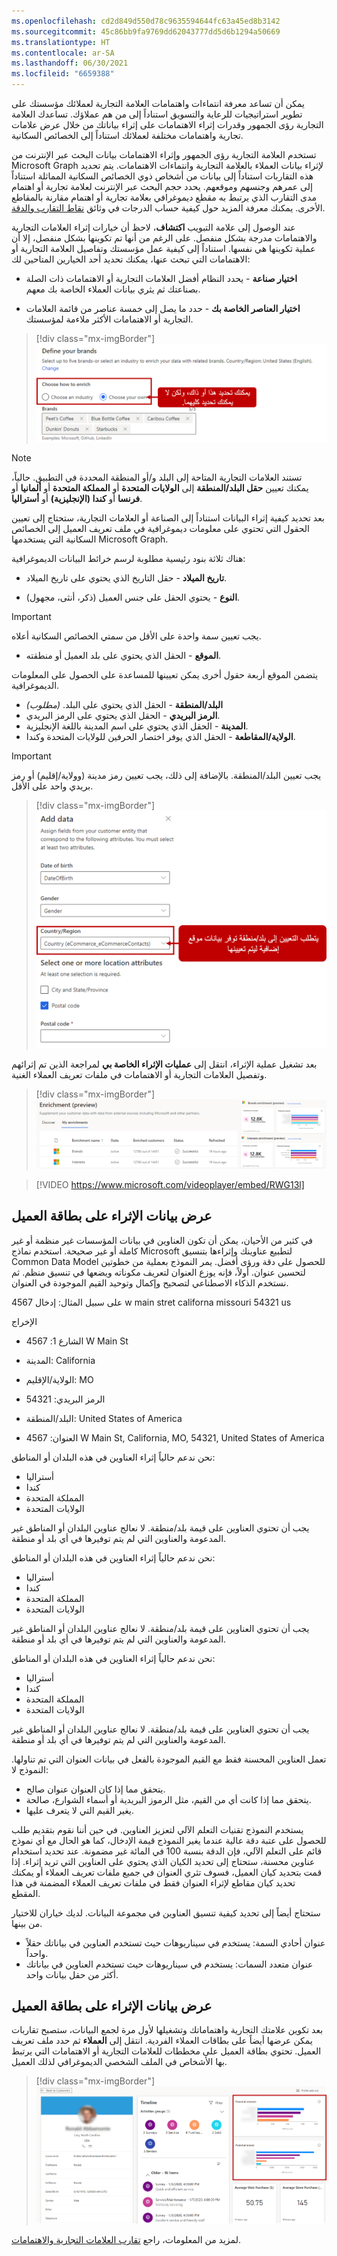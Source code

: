 ```yaml
---
ms.openlocfilehash: cd2d849d550d78c9635594644fc63a45ed8b3142
ms.sourcegitcommit: 45c86bb9fa9769dd62043777dd5d6b1294a50669
ms.translationtype: HT
ms.contentlocale: ar-SA
ms.lasthandoff: 06/30/2021
ms.locfileid: "6659388"
---
```

يمكن أن تساعد معرفة انتماءات واهتمامات العلامة التجارية لعملائك مؤسستك على تطوير استراتيجيات للرعاية والتسويق استناداً إلى من هم عملاؤك. تساعدك العلامة التجارية رؤى الجمهور وقدرات إثراء الاهتمامات على إثراء بياناتك من خلال عرض علامات تجارية واهتمامات مختلفة لعملائك استناداً إلى الخصائص السكانية.

تستخدم العلامة التجارية رؤى الجمهور وإثراء الاهتمامات بيانات البحث عبر الإنترنت من Microsoft Graph لإثراء بيانات العملاء بالعلامة التجارية وانتماءات الاهتمامات. يتم تحديد هذه التقاربات استناداً إلى بيانات من أشخاص ذوي الخصائص السكانية المماثلة استناداً إلى عمرهم وجنسهم وموقعهم. يحدد حجم البحث عبر الإنترنت لعلامة تجارية أو اهتمام مدى التقارب الذي يرتبط به مقطع ديموغرافي بعلامة تجارية أو اهتمام مقارنة بالمقاطع الأخرى. يمكنك معرفة المزيد حول كيفية حساب الدرجات في وثائق [نقاط التقارب والدقة](/dynamics365/customer-insights/audience-insights/enrichment-microsoft-graph#affinity-score-and-confidence).

عند الوصول إلى علامة التبويب **اكتشاف**، لاحظ أن خيارات إثراء العلامات التجارية والاهتمامات مدرجة بشكل منفصل. على الرغم من أنها تم تكوينها بشكل منفصل، إلا أن عملية تكوينها هي نفسها. استناداً إلى كيفية عمل مؤسستك وتفاصيل العلامة التجارية أو الاهتمامات التي تبحث عنها، يمكنك تحديد أحد الخيارين المتاحين لك:

- **اختيار صناعة** - يحدد النظام أفضل العلامات التجارية أو الاهتمامات ذات الصلة بصناعتك ثم يثري بيانات العملاء الخاصة بك معهم.

- **اختيار العناصر الخاصة بك** - حدد ما يصل إلى خمسة عناصر من قائمة العلامات التجارية أو الاهتمامات الأكثر ملاءمة لمؤسستك.

> [!div class="mx-imgBorder"]
> [![عند تحديد علاماتك التجارية، يمكنك اختيار كيفية الإثراء، سواء عن طريق الصناعة أو عن طريق اختيار العلامة التجارية الخاصة بك.](../media/edp-03-01.png)](../media/edp-03-01.png#lightbox)

> [!NOTE]
> تستند العلامات التجارية المتاحة إلى البلد و/أو المنطقة المحددة في التطبيق. حالياً، يمكنك تعيين **حقل البلد/المنطقة** إلى **الولايات المتحدة** أو **المملكة المتحدة** أو **ألمانيا** أو **فرنسا** أو **كندا (الإنجليزية)** أو **أستراليا**.

بعد تحديد كيفية إثراء البيانات استناداً إلى الصناعة أو العلامات التجارية، ستحتاج إلى تعيين الحقول التي تحتوي على معلومات ديموغرافية في ملف تعريف العميل إلى الخصائص السكانية التي يستخدمها Microsoft Graph.

هناك ثلاثة بنود رئيسية مطلوبة لرسم خرائط البيانات الديموغرافية:

- **تاريخ الميلاد** - حقل التاريخ الذي يحتوي على تاريخ الميلاد.

- **النوع** - يحتوي الحقل على جنس العميل (ذكر، أنثى، مجهول).

> [!IMPORTANT]
> يجب تعيين سمة واحدة على الأقل من سمتي الخصائص السكانية أعلاه.

- **الموقع** - الحقل الذي يحتوي على بلد العميل أو منطقته.

يتضمن الموقع أربعة حقول أخرى يمكن تعيينها للمساعدة على الحصول على المعلومات الديموغرافية.  

- **البلد/المنطقة** - الحقل الذي يحتوي على البلد.   *(مطلوب)*
- **الرمز البريدي** - الحقل الذي يحتوي على الرمز البريدي. 
- **المدينة** - الحقل الذي يحتوي على اسم المدينة باللغة الإنجليزية. 
- **الولاية/المقاطعة** - الحقل الذي يوفر اختصار الحرفين للولايات المتحدة وكندا.

> [!IMPORTANT]
> يجب تعيين البلد/المنطقة. بالإضافة إلى ذلك، يجب تعيين رمز مدينة (وولاية/إقليم) أو رمز بريدي واحد على الأقل.

> [!div class="mx-imgBorder"]
> [![يتطلب التعيين إلى بلد أو منطقة بيانات موقع إضافية ليتم تعيينها.](../media/edp-03-02.png)](../media/edp-03-02.png#lightbox)

بعد تشغيل عملية الإثراء، انتقل إلى **عمليات الإثراء الخاصة بي** لمراجعة الذين تم إثرائهم وتفصيل العلامات التجارية أو الاهتمامات في ملفات تعريف العملاء الغنية.

> [!div class="mx-imgBorder"]
> [![علامة التبويب عمليات الإثراء الخاصة بي تظهر حالة عمليات الإثراء الخاصة بك ومعاينة لكل منها.](../media/edp-03-03.png)](../media/edp-03-03.png#lightbox)

> [!VIDEO https://www.microsoft.com/videoplayer/embed/RWG13l]

## <a name="view-enrichment-data-on-the-customer-card"></a>عرض بيانات الإثراء على بطاقة العميل

في كثير من الأحيان، يمكن أن تكون العناوين في بيانات المؤسسات غير منظمة أو غير كاملة أو غير صحيحة. استخدم نماذج Microsoft لتطبيع عناوينك وإثراءها بتنسيق Common Data Model للحصول على دقة ورؤى أفضل.  يمر النموذج بعملية من خطوتين لتحسين عنوان. أولاً، فإنه يوزع العنوان لتعريف مكوناته ويضعها في تنسيق منظم. ثم نستخدم الذكاء الاصطناعي لتصحيح وإكمال وتوحيد القيم الموجودة في العنوان.

على سبيل المثال: إدخال 4567 w main stret californa missouri 54321 us

الإخراج
- الشارع 1: 4567 W Main St
- المدينة: California
- الولاية/الإقليم: MO
- الرمز البريدي: 54321
- البلد/المنطقة: United States of America

- العنوان: 4567‎ W Main St, California, MO, 54321, United States of America

نحن ندعم حالياً إثراء العناوين في هذه البلدان أو المناطق:

- أستراليا
- كندا
- المملكة المتحدة
- الولايات المتحدة

يجب أن تحتوي العناوين على قيمة بلد/منطقة. لا نعالج عناوين البلدان أو المناطق غير المدعومة والعناوين التي لم يتم توفيرها في أي بلد أو منطقة.

نحن ندعم حالياً إثراء العناوين في هذه البلدان أو المناطق:
- أستراليا
- كندا
- المملكة المتحدة
- الولايات المتحدة

يجب أن تحتوي العناوين على قيمة بلد/منطقة. لا نعالج عناوين البلدان أو المناطق غير المدعومة والعناوين التي لم يتم توفيرها في أي بلد أو منطقة.

نحن ندعم حالياً إثراء العناوين في هذه البلدان أو المناطق:
- أستراليا
- كندا
- المملكة المتحدة
- الولايات المتحدة

يجب أن تحتوي العناوين على قيمة بلد/منطقة. لا نعالج عناوين البلدان أو المناطق غير المدعومة والعناوين التي لم يتم توفيرها في أي بلد أو منطقة.

تعمل العناوين المحسنة فقط مع القيم الموجودة بالفعل في بيانات العنوان التي تم تناولها. النموذج لا:
- يتحقق مما إذا كان العنوان عنوان صالح.
- يتحقق مما إذا كانت أي من القيم، مثل الرموز البريدية أو أسماء الشوارع، صالحة.
- يغير القيم التي لا يتعرف عليها.

يستخدم النموذج تقنيات التعلم الآلي لتعزيز العناوين. في حين أننا نقوم بتقديم طلب للحصول على عتبة دقة عالية عندما يغير النموذج قيمة الإدخال، كما هو الحال مع أي نموذج قائم على التعلم الآلي، فإن الدقة بنسبة 100 في المائة غير مضمونة.
عند تحديد استخدام عناوين محسنة، ستحتاج إلى تحديد الكيان الذي يحتوي على العناوين التي تريد إثراء. إذا قمت بتحديد كيان العميل، فسوف تثري العنوان في جميع ملفات تعريف العملاء أو يمكنك تحديد كيان مقاطع لإثراء العنوان فقط في ملفات تعريف العملاء المضمنة في هذا المقطع.  

ستحتاج أيضاً إلى تحديد كيفية تنسيق العناوين في مجموعة البيانات.  لديك خياران للاختيار من بينها.  
- عنوان أحادي السمة: يستخدم في سيناريوهات حيث تستخدم العناوين في بياناتك حقلاً واحداً. 
- عنوان متعدد السمات: يستخدم في سيناريوهات حيث تستخدم العناوين في بياناتك أكثر من حقل بيانات واحد.


## <a name="view-enrichment-data-on-the-customer-card"></a>عرض بيانات الإثراء على بطاقة العميل

بعد تكوين علامتك التجارية واهتماماتك وتشغيلها لأول مرة لجمع البيانات، ستصبح تقاربات يمكن عرضها أيضاً على بطاقات العملاء الفردية. انتقل إلى **العملاء** ثم حدد ملف تعريف العميل. تحتوي بطاقة العميل على مخططات للعلامات التجارية أو الاهتمامات التي يرتبط بها الأشخاص في الملف الشخصي الديموغرافي لذلك العميل.

> [!div class="mx-imgBorder"]
> [![بطاقة العملاء التي تظهر الاهتمام المحتمل والعلامات التجارية المحتملة.](../media/edp-03-04.png)](../media/edp-03-04.png#lightbox)

لمزيد من المعلومات، راجع [تقارب العلامات التجارية والاهتمامات](/dynamics365/customer-insights/audience-insights/enrichment-microsoft-graph).
